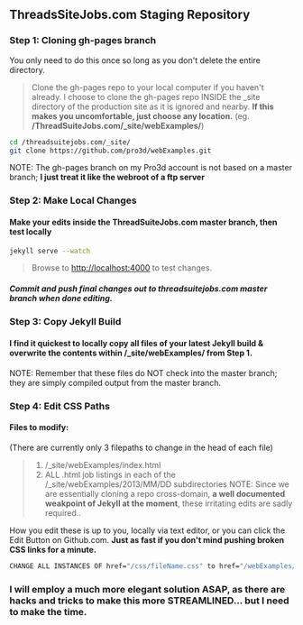## ThreadsSiteJobs.com Staging Repository
### Step 1: Cloning gh-pages branch
You only need to do this once so long as you don't delete the entire directory.
 > Clone the gh-pages repo to your local computer if you haven't already.
 > I choose to clone the gh-pages repo INSIDE the _site directory of the production site as it is ignored and nearby.
__If this makes you uncomfortable, just choose any location.__
(eg. **/ThreadSuiteJobs.com/_site/webExamples/**)
```bash
cd /threadsuitejobs.com/_site/
git clone https://github.com/pro3d/webExamples.git
```
NOTE: The gh-pages branch on my Pro3d account is not based on a master branch; **I just treat it like the webroot of a ftp server**

### Step 2: Make Local Changes
#### Make your edits inside the ThreadSuiteJobs.com master branch, then test locally
```bash
jekyll serve --watch
```
 >Browse to [http://localhost:4000](http://localhost:4000) to test changes.

##### Commit and push final changes out to threadsuitejobs.com master branch when done editing.

### Step 3: Copy Jekyll Build
#### I find it quickest to locally copy all files of your latest Jekyll build & overwrite the contents within /_site/webExamples/ from Step 1.
NOTE: Remember that these files do NOT check into the master branch; they are simply compiled output from the master branch.

### Step 4: Edit CSS Paths
#### Files to modify:
(There are currently only 3 filepaths to change in the head of each file)
 >1. /_site/webExamples/index.html
 >2. ALL .html job listings in each of the /_site/webExamples/2013/MM/DD subdirectories
NOTE: Since we are essentially cloning a repo cross-domain, __a well documented weakpoint of Jekyll at the moment__, these irritating edits are sadly required..

How you edit these is up to you, locally via text editor, or you can click the Edit Button on Github.com.
**Just as fast if you don't mind pushing broken CSS links for a minute.**
```bash
CHANGE ALL INSTANCES OF href="/css/fileName.css" to href="/webExamples/css/fileName.css" to match the gh-pages path.
```
### I will employ a much more elegant solution ASAP, as there are hacks and tricks to make this more STREAMLINED... but I need to make the time.
